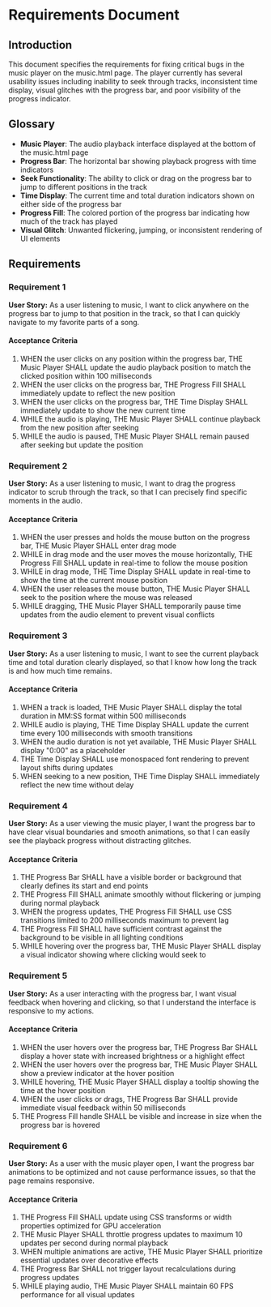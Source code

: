 # Requirements Document

## Introduction

This document specifies the requirements for fixing critical bugs in the music player on the music.html page. The player currently has several usability issues including inability to seek through tracks, inconsistent time display, visual glitches with the progress bar, and poor visibility of the progress indicator.

## Glossary

- **Music Player**: The audio playback interface displayed at the bottom of the music.html page
- **Progress Bar**: The horizontal bar showing playback progress with time indicators
- **Seek Functionality**: The ability to click or drag on the progress bar to jump to different positions in the track
- **Time Display**: The current time and total duration indicators shown on either side of the progress bar
- **Progress Fill**: The colored portion of the progress bar indicating how much of the track has played
- **Visual Glitch**: Unwanted flickering, jumping, or inconsistent rendering of UI elements

## Requirements

### Requirement 1

**User Story:** As a user listening to music, I want to click anywhere on the progress bar to jump to that position in the track, so that I can quickly navigate to my favorite parts of a song.

#### Acceptance Criteria

1. WHEN the user clicks on any position within the progress bar, THE Music Player SHALL update the audio playback position to match the clicked position within 100 milliseconds
2. WHEN the user clicks on the progress bar, THE Progress Fill SHALL immediately update to reflect the new position
3. WHEN the user clicks on the progress bar, THE Time Display SHALL immediately update to show the new current time
4. WHILE the audio is playing, THE Music Player SHALL continue playback from the new position after seeking
5. WHILE the audio is paused, THE Music Player SHALL remain paused after seeking but update the position

### Requirement 2

**User Story:** As a user listening to music, I want to drag the progress indicator to scrub through the track, so that I can precisely find specific moments in the audio.

#### Acceptance Criteria

1. WHEN the user presses and holds the mouse button on the progress bar, THE Music Player SHALL enter drag mode
2. WHILE in drag mode and the user moves the mouse horizontally, THE Progress Fill SHALL update in real-time to follow the mouse position
3. WHILE in drag mode, THE Time Display SHALL update in real-time to show the time at the current mouse position
4. WHEN the user releases the mouse button, THE Music Player SHALL seek to the position where the mouse was released
5. WHILE dragging, THE Music Player SHALL temporarily pause time updates from the audio element to prevent visual conflicts

### Requirement 3

**User Story:** As a user listening to music, I want to see the current playback time and total duration clearly displayed, so that I know how long the track is and how much time remains.

#### Acceptance Criteria

1. WHEN a track is loaded, THE Music Player SHALL display the total duration in MM:SS format within 500 milliseconds
2. WHILE audio is playing, THE Time Display SHALL update the current time every 100 milliseconds with smooth transitions
3. WHEN the audio duration is not yet available, THE Music Player SHALL display "0:00" as a placeholder
4. THE Time Display SHALL use monospaced font rendering to prevent layout shifts during updates
5. WHEN seeking to a new position, THE Time Display SHALL immediately reflect the new time without delay

### Requirement 4

**User Story:** As a user viewing the music player, I want the progress bar to have clear visual boundaries and smooth animations, so that I can easily see the playback progress without distracting glitches.

#### Acceptance Criteria

1. THE Progress Bar SHALL have a visible border or background that clearly defines its start and end points
2. THE Progress Fill SHALL animate smoothly without flickering or jumping during normal playback
3. WHEN the progress updates, THE Progress Fill SHALL use CSS transitions limited to 200 milliseconds maximum to prevent lag
4. THE Progress Fill SHALL have sufficient contrast against the background to be visible in all lighting conditions
5. WHILE hovering over the progress bar, THE Music Player SHALL display a visual indicator showing where clicking would seek to

### Requirement 5

**User Story:** As a user interacting with the progress bar, I want visual feedback when hovering and clicking, so that I understand the interface is responsive to my actions.

#### Acceptance Criteria

1. WHEN the user hovers over the progress bar, THE Progress Bar SHALL display a hover state with increased brightness or a highlight effect
2. WHEN the user hovers over the progress bar, THE Music Player SHALL show a preview indicator at the hover position
3. WHILE hovering, THE Music Player SHALL display a tooltip showing the time at the hover position
4. WHEN the user clicks or drags, THE Progress Bar SHALL provide immediate visual feedback within 50 milliseconds
5. THE Progress Fill handle SHALL be visible and increase in size when the progress bar is hovered

### Requirement 6

**User Story:** As a user with the music player open, I want the progress bar animations to be optimized and not cause performance issues, so that the page remains responsive.

#### Acceptance Criteria

1. THE Progress Fill SHALL update using CSS transforms or width properties optimized for GPU acceleration
2. THE Music Player SHALL throttle progress updates to maximum 10 updates per second during normal playback
3. WHEN multiple animations are active, THE Music Player SHALL prioritize essential updates over decorative effects
4. THE Progress Bar SHALL not trigger layout recalculations during progress updates
5. WHILE playing audio, THE Music Player SHALL maintain 60 FPS performance for all visual updates
